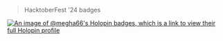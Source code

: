 

> HacktoberFest '24 badges 

[![An image of @megha66's Holopin badges, which is a link to view their full Holopin profile](https://holopin.me/megha66)](https://holopin.io/@megha66)
